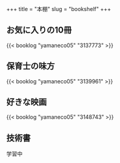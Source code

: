 +++
title = "本棚"
slug = "bookshelf"
+++

## お気に入りの10冊 
{{< booklog "yamaneco05" "3137773" >}}

## 保育士の味方
{{< booklog "yamaneco05" "3139961" >}}

## 好きな映画
{{< booklog "yamaneco05" "3148743" >}}

## 技術書  
学習中
